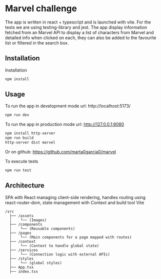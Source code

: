 # Marvel challenge

The app is written in react + typescript and is launched with vite. For the tests we are using testing-library and jest.
The app display information fetched from an Marvel API to display a list of characters from Marvel and detailed info when clicked on each, they can also be added to the favourite list or filtered in the search box.

## Installation

Installation

```bash
npm install
```

## Usage

To run the app in development mode url: http://localhost:5173/

```bash
npm run dev
```

To run the app in production mode url: http://127.0.0.1:8080

```bash
npm install http-server
npm run build
http-server dist marvel
```

Or on github: https://github.com/marta0garcia0/marvel

To execute tests

```bash
npm run test
```

## Architecture

SPA with React managing client-side rendering, handles routing using react-router-dom, state management with Context and build tool Vite

```
/src
  ├── /assets
  │    └── (Images)
  ├── /components
  │    └── (Reusable components)
  ├── /pages
  │    └── (Main components for a page mapped with routes)
  ├── /context
  │    └── (Context to handle global state)
  ├── /services
  │    └── (Connection logic with external APIs)
  ├── /styles
  │    └── (global styles)
  ├── App.tsx
  ├── index.tsx

```
